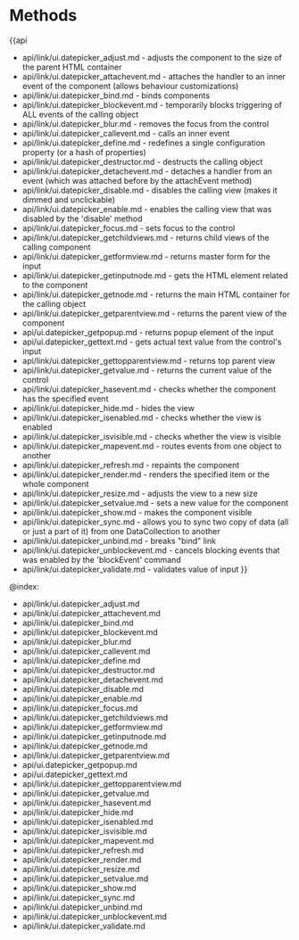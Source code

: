 Methods
=======

{{api
- api/link/ui.datepicker_adjust.md - adjusts the component to the size of the parent HTML container
- api/link/ui.datepicker_attachevent.md - attaches the handler to an inner event of the component (allows behaviour customizations)
- api/link/ui.datepicker_bind.md - binds components
- api/link/ui.datepicker_blockevent.md - temporarily blocks triggering of ALL events of the calling object
- api/link/ui.datepicker_blur.md - removes the focus from the control
- api/link/ui.datepicker_callevent.md - calls an inner event
- api/link/ui.datepicker_define.md - redefines a single configuration property (or a hash of properties)
- api/link/ui.datepicker_destructor.md - destructs the calling object
- api/link/ui.datepicker_detachevent.md - detaches a handler from an event (which was attached before by the attachEvent method)
- api/link/ui.datepicker_disable.md - disables the calling view (makes it dimmed and unclickable)
- api/link/ui.datepicker_enable.md - enables the calling view that was disabled by the 'disable' method
- api/link/ui.datepicker_focus.md - sets focus to the control
- api/link/ui.datepicker_getchildviews.md - returns child views of the calling component
- api/link/ui.datepicker_getformview.md - returns master form for the input
- api/link/ui.datepicker_getinputnode.md - gets the HTML element related to the component
- api/link/ui.datepicker_getnode.md - returns the main HTML container for the calling object
- api/link/ui.datepicker_getparentview.md - returns the parent view of the component
- api/ui.datepicker_getpopup.md - returns popup element of the input
- api/ui.datepicker_gettext.md - gets actual text value from the control's input
- api/link/ui.datepicker_gettopparentview.md - returns top parent view
- api/link/ui.datepicker_getvalue.md - returns the current value of the control
- api/link/ui.datepicker_hasevent.md - checks whether the component has the specified event
- api/link/ui.datepicker_hide.md - hides the view
- api/link/ui.datepicker_isenabled.md - checks whether the view is enabled
- api/link/ui.datepicker_isvisible.md - checks whether the view is visible
- api/link/ui.datepicker_mapevent.md - routes events from one object to another
- api/link/ui.datepicker_refresh.md - repaints the component
- api/link/ui.datepicker_render.md - renders the specified item or the whole component
- api/link/ui.datepicker_resize.md - adjusts the view to a new size
- api/link/ui.datepicker_setvalue.md - sets a new value for the component
- api/link/ui.datepicker_show.md - makes the component visible
- api/link/ui.datepicker_sync.md - allows you to sync two copy of data (all or just a part of it) from one DataCollection to another
- api/link/ui.datepicker_unbind.md - breaks "bind" link
- api/link/ui.datepicker_unblockevent.md - cancels blocking events that was enabled by the 'blockEvent' command
- api/link/ui.datepicker_validate.md - validates value of input
}}

@index:
- api/link/ui.datepicker_adjust.md
- api/link/ui.datepicker_attachevent.md
- api/link/ui.datepicker_bind.md
- api/link/ui.datepicker_blockevent.md
- api/link/ui.datepicker_blur.md
- api/link/ui.datepicker_callevent.md
- api/link/ui.datepicker_define.md
- api/link/ui.datepicker_destructor.md
- api/link/ui.datepicker_detachevent.md
- api/link/ui.datepicker_disable.md
- api/link/ui.datepicker_enable.md
- api/link/ui.datepicker_focus.md
- api/link/ui.datepicker_getchildviews.md
- api/link/ui.datepicker_getformview.md
- api/link/ui.datepicker_getinputnode.md
- api/link/ui.datepicker_getnode.md
- api/link/ui.datepicker_getparentview.md
- api/ui.datepicker_getpopup.md
- api/ui.datepicker_gettext.md
- api/link/ui.datepicker_gettopparentview.md
- api/link/ui.datepicker_getvalue.md
- api/link/ui.datepicker_hasevent.md
- api/link/ui.datepicker_hide.md
- api/link/ui.datepicker_isenabled.md
- api/link/ui.datepicker_isvisible.md
- api/link/ui.datepicker_mapevent.md
- api/link/ui.datepicker_refresh.md
- api/link/ui.datepicker_render.md
- api/link/ui.datepicker_resize.md
- api/link/ui.datepicker_setvalue.md
- api/link/ui.datepicker_show.md
- api/link/ui.datepicker_sync.md
- api/link/ui.datepicker_unbind.md
- api/link/ui.datepicker_unblockevent.md
- api/link/ui.datepicker_validate.md


